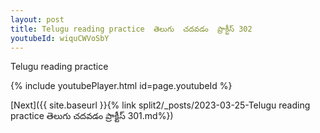 ```yaml
---
layout: post
title: Telugu reading practice  తెలుగు  చదవడం  ప్రాక్టీస్ 302
youtubeId: wiquCWVoSbY
---
```

 
 
Telugu reading practice
 
 
 
 
 


{% include youtubePlayer.html id=page.youtubeId %}
 
[Next]({{ site.baseurl }}{% link  split2/_posts/2023-03-25-Telugu reading practice  తెలుగు  చదవడం  ప్రాక్టీస్ 301.md%})
 
